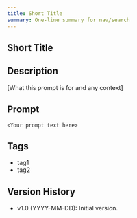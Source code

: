 ```yaml
---
title: Short Title
summary: One-line summary for nav/search
---
```


## Short Title

## Description

[What this prompt is for and any context]

## Prompt

```text
<Your prompt text here>
```

## Tags

- tag1
- tag2

## Version History

- v1.0 (YYYY-MM-DD): Initial version.
